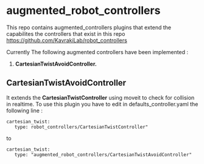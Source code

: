 # augmented_robot_controllers
This repo contains augmented_controllers plugins  that extend the capabilites the controllers that exist in this repo https://github.com/KavrakiLab/robot_controllers

Currently The following augmented controllers have been implemented :
1. **CartesianTwistAvoidController.**

## CartesianTwistAvoidController
It extends the **CartesianTwistController** using moveit to check for collision in realtime.
To use this plugin you have to edit in defaults_controller.yaml the following line :

```
cartesian_twist:
   type: robot_controllers/CartesianTwistController"
```
to 

```
cartesian_twist:
   type: "augmented_robot_controllers/CartesianTwistAvoidController"
```
